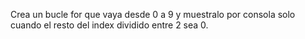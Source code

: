 Crea un bucle for que vaya desde 0 a 9 y muestralo por consola solo cuando el resto del index dividido entre 2 sea 0.
